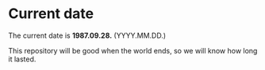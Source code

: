 # Current date

The current date is **1987.09.28.** (YYYY.MM.DD.)

This repository will be good when the world ends, so we will know how long it lasted.